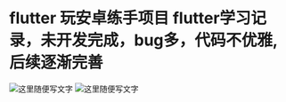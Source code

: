 # flutter 玩安卓练手项目  flutter学习记录，未开发完成，bug多，代码不优雅,后续逐渐完善
![这里随便写文字]("https://github.com/nbwzlyd/flutter_wanandroid/blob/master/lib/demoImage/2061587546206_.pic_hd.jpg")
![这里随便写文字]("https://github.com/nbwzlyd/flutter_wanandroid/blob/master/lib/demoImage/2071587546207_.pic_hd.jpg")


